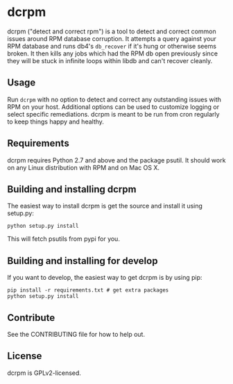 # dcrpm
dcrpm ("detect and correct rpm") is a tool to detect and correct common issues around RPM database corruption. It attempts a query against your RPM database and runs db4's `db_recover` if it's hung or otherwise seems broken. It then kills any jobs which had the RPM db open previously since they will be stuck in infinite loops within libdb and can't recover cleanly.

## Usage
Run `dcrpm` with no option to detect and correct any outstanding issues with RPM on your host. Additional options can be used to customize logging or select specific remediations. dcrpm is meant to be run from cron regularly to keep things happy and healthy.

## Requirements
dcrpm requires Python 2.7 and above and the package psutil. It should work on any Linux distribution with RPM and on Mac OS X.

## Building and installing dcrpm

The easiest way to install dcrpm is get the source and install it using setup.py:

    python setup.py install

This will fetch psutils from pypi for you.


## Building and installing for develop
If you want to develop, the easiest way to get dcrpm is by using pip:

    pip install -r requirements.txt # get extra packages
    python setup.py install


## Contribute
See the CONTRIBUTING file for how to help out.

## License
dcrpm is GPLv2-licensed.
